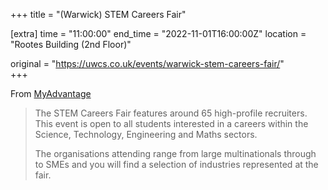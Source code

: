 +++
title = "(Warwick) STEM Careers Fair"

[extra]
time = "11:00:00"
end_time = "2022-11-01T16:00:00Z"
location = "Rootes Building (2nd Floor)"

original = "https://uwcs.co.uk/events/warwick-stem-careers-fair/"    
+++

From [MyAdvantage](https://myadvantage.warwick.ac.uk/students/events/Detail/2507554/stem-careers-fair-2022)
> The STEM Careers Fair features around 65 high-profile recruiters. This event is open to all students interested in a careers within the Science, Technology, Engineering and Maths sectors.
> 
> The organisations attending range from large multinationals through to SMEs and you will find a selection of industries represented at the fair.
